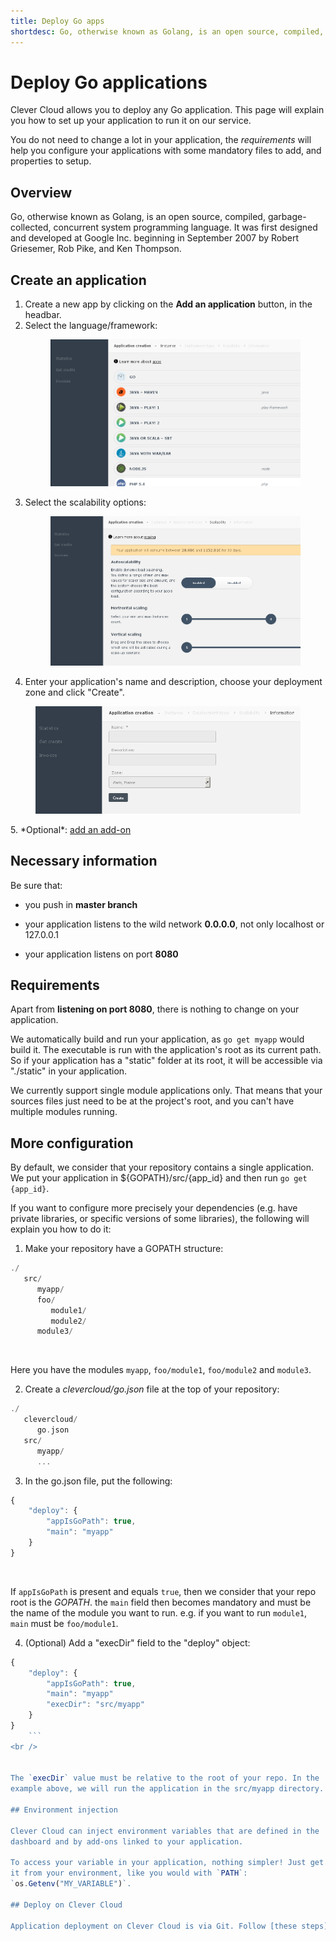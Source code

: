 ```yaml
---
title: Deploy Go apps
shortdesc: Go, otherwise known as Golang, is an open source, compiled, garbage-collected, concurrent system programming language.
---
```


# Deploy Go applications

Clever Cloud allows you to deploy any Go application. This page will
explain you how to set up your application to run it on our service.

You do not need to change a lot in your application, the *requirements* will help you configure your applications with some mandatory files to add, and properties to setup.

## Overview

Go, otherwise known as Golang, is an open source, compiled, garbage-collected, concurrent system programming language. It was first designed and developed at Google Inc. beginning in September 2007 by Robert Griesemer, Rob Pike, and Ken Thompson.

## Create an application

1. Create a new app by clicking on the **Add an application** button, in the headbar.
2. Select the language/framework: <figure class="cc-content-img"><img src="/assets/images/select-lang.png"/></figure>
3. Select the scalability options: <figure class="cc-content-img"><img src="/assets/images/select-scalab.png"/></figure>
4. Enter your application's name and description, choose your deployment zone and click "Create".
<figure class="cc-content-img"><img src="/assets/images/choose-name.png"/></figure>
5. *Optional*: <a href="/addons/add-an-addon/">add an add-on</a>

## Necessary information

Be sure that:

* you push in <strong>master branch</strong>

* your application listens to the wild network <strong>0.0.0.0</strong>,
  not only localhost or 127.0.0.1

* your application listens on port <strong>8080</strong>

## Requirements

Apart from <strong>listening on port 8080</strong>, there is nothing to
change on your application.

We automatically build and run your application, as `go get myapp` would
build it. The executable is run with the application's root as its
current path. So if your application has a "static" folder at its root, it will be
accessible via "./static" in your application.

We currently support single module applications only. That means that
your sources files just need to be at the project's root, and you can't
have multiple modules running.

## More configuration

By default, we consider that your repository contains a single
application. We put your application in ${GOPATH}/src/{app_id} and then
run `go get {app_id}`.

If you want to configure more precisely your dependencies (e.g. have
private libraries, or specific versions of some libraries), the
following will explain you how to do it:

1. Make your repository have a GOPATH structure:

``` haskell
./
   src/
      myapp/
      foo/
         module1/
         module2/
      module3/
```
<br />

Here you have the modules `myapp`, `foo/module1`, `foo/module2` and `module3`.

2. Create a *clevercloud/go.json* file at the top of your repository:

``` haskell
./
   clevercloud/
      go.json
   src/
      myapp/
      ...
```


3. In the go.json file, put the following:

```javascript
{
    "deploy": {
        "appIsGoPath": true,
        "main": "myapp"
    }
}
```
<br />

If `appIsGoPath` is present and equals `true`, then we consider that
your repo root is the *GOPATH*. the `main` field then becomes mandatory
and must be the name of the module you want to run. e.g. if you want
to run `module1`, `main` must be `foo/module1`.

4. (Optional) Add a "execDir" field to the "deploy" object:

```javascript
{
    "deploy": {
        "appIsGoPath": true,
        "main": "myapp"
        "execDir": "src/myapp"
    }
}
	```
<br />


The `execDir` value must be relative to the root of your repo. In the
example above, we will run the application in the src/myapp directory.

## Environment injection

Clever Cloud can inject environment variables that are defined in the
dashboard and by add-ons linked to your application.

To access your variable in your application, nothing simpler! Just get
it from your environment, like you would with `PATH`:
`os.Getenv("MY_VARIABLE")`.

## Deploy on Clever Cloud

Application deployment on Clever Cloud is via Git. Follow [these steps](/clever-cloud-overview/add-application/) to deploy your application.
